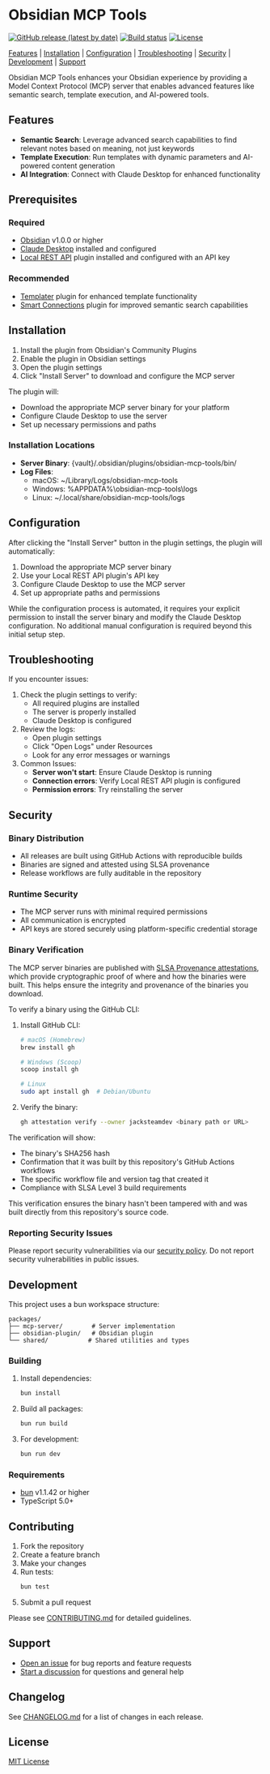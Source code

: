 # Obsidian MCP Tools

[![GitHub release (latest by date)](https://img.shields.io/github/v/release/jacksteamdev/obsidian-mcp-tools)](https://github.com/jacksteamdev/obsidian-mcp-tools/releases/latest)
[![Build status](https://img.shields.io/github/actions/workflow/status/jacksteamdev/obsidian-mcp-tools/release.yml)](https://github.com/jacksteamdev/obsidian-mcp-tools/actions)
[![License](https://img.shields.io/github/license/jacksteamdev/obsidian-mcp-tools)](LICENSE)

[Features](#features) | [Installation](#installation) | [Configuration](#configuration) | [Troubleshooting](#troubleshooting) | [Security](#security) | [Development](#development) | [Support](#support)

Obsidian MCP Tools enhances your Obsidian experience by providing a Model Context Protocol (MCP) server that enables advanced features like semantic search, template execution, and AI-powered tools.

## Features

- **Semantic Search**: Leverage advanced search capabilities to find relevant notes based on meaning, not just keywords
- **Template Execution**: Run templates with dynamic parameters and AI-powered content generation
- **AI Integration**: Connect with Claude Desktop for enhanced functionality

## Prerequisites

### Required

- [Obsidian](https://obsidian.md/) v1.0.0 or higher
- [Claude Desktop](https://claude.ai/desktop) installed and configured
- [Local REST API](https://github.com/coddingtonbear/obsidian-local-rest-api) plugin installed and configured with an API key

### Recommended

- [Templater](https://silentvoid13.github.io/Templater/) plugin for enhanced template functionality
- [Smart Connections](https://smartconnections.app/) plugin for improved semantic search capabilities

## Installation

1. Install the plugin from Obsidian's Community Plugins
2. Enable the plugin in Obsidian settings
3. Open the plugin settings
4. Click "Install Server" to download and configure the MCP server

The plugin will:

- Download the appropriate MCP server binary for your platform
- Configure Claude Desktop to use the server
- Set up necessary permissions and paths

### Installation Locations

- **Server Binary**: {vault}/.obsidian/plugins/obsidian-mcp-tools/bin/
- **Log Files**:
  - macOS: ~/Library/Logs/obsidian-mcp-tools
  - Windows: %APPDATA%\obsidian-mcp-tools\logs
  - Linux: ~/.local/share/obsidian-mcp-tools/logs

## Configuration

After clicking the "Install Server" button in the plugin settings, the plugin will automatically:

1. Download the appropriate MCP server binary
2. Use your Local REST API plugin's API key
3. Configure Claude Desktop to use the MCP server
4. Set up appropriate paths and permissions

While the configuration process is automated, it requires your explicit permission to install the server binary and modify the Claude Desktop configuration. No additional manual configuration is required beyond this initial setup step.

## Troubleshooting

If you encounter issues:

1. Check the plugin settings to verify:
   - All required plugins are installed
   - The server is properly installed
   - Claude Desktop is configured
2. Review the logs:
   - Open plugin settings
   - Click "Open Logs" under Resources
   - Look for any error messages or warnings
3. Common Issues:
   - **Server won't start**: Ensure Claude Desktop is running
   - **Connection errors**: Verify Local REST API plugin is configured
   - **Permission errors**: Try reinstalling the server

## Security

### Binary Distribution

- All releases are built using GitHub Actions with reproducible builds
- Binaries are signed and attested using SLSA provenance
- Release workflows are fully auditable in the repository

### Runtime Security

- The MCP server runs with minimal required permissions
- All communication is encrypted
- API keys are stored securely using platform-specific credential storage

### Binary Verification

The MCP server binaries are published with [SLSA Provenance attestations](https://slsa.dev/provenance/v1), which provide cryptographic proof of where and how the binaries were built. This helps ensure the integrity and provenance of the binaries you download.

To verify a binary using the GitHub CLI:

1. Install GitHub CLI:

   ```bash
   # macOS (Homebrew)
   brew install gh

   # Windows (Scoop)
   scoop install gh

   # Linux
   sudo apt install gh  # Debian/Ubuntu
   ```

2. Verify the binary:
   ```bash
   gh attestation verify --owner jacksteamdev <binary path or URL>
   ```

The verification will show:

- The binary's SHA256 hash
- Confirmation that it was built by this repository's GitHub Actions workflows
- The specific workflow file and version tag that created it
- Compliance with SLSA Level 3 build requirements

This verification ensures the binary hasn't been tampered with and was built directly from this repository's source code.

### Reporting Security Issues

Please report security vulnerabilities via our [security policy](SECURITY.md).
Do not report security vulnerabilities in public issues.

## Development

This project uses a bun workspace structure:

```
packages/
├── mcp-server/        # Server implementation
├── obsidian-plugin/   # Obsidian plugin
└── shared/           # Shared utilities and types
```

### Building

1. Install dependencies:
   ```bash
   bun install
   ```
2. Build all packages:
   ```bash
   bun run build
   ```
3. For development:
   ```bash
   bun run dev
   ```

### Requirements

- [bun](https://bun.sh/) v1.1.42 or higher
- TypeScript 5.0+

## Contributing

1. Fork the repository
2. Create a feature branch
3. Make your changes
4. Run tests:
   ```bash
   bun test
   ```
5. Submit a pull request

Please see [CONTRIBUTING.md](CONTRIBUTING.md) for detailed guidelines.

## Support

- [Open an issue](https://github.com/jacksteamdev/obsidian-mcp-tools/issues) for bug reports and feature requests
- [Start a discussion](https://github.com/jacksteamdev/obsidian-mcp-tools/discussions) for questions and general help

## Changelog

See [CHANGELOG.md](CHANGELOG.md) for a list of changes in each release.

## License

[MIT License](LICENSE)
